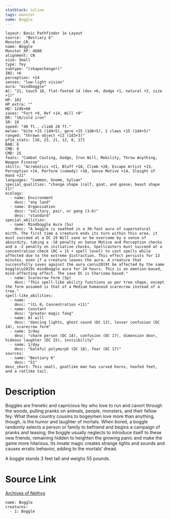 ```yaml
---
statblock: inline
tags: monster
name: Boggle
---
```

```statblock
layout: Basic Pathfinder 1e Layout
source:  "Bestiary 6"
Monster_CR: 8
name: Boggle
Monster_XP: 4800
alignment: CN
size: Small
type: fey
subtype: "(shapechanger)"
INI: +6
perception: +14
senses: "low-light vision"
aura: "mindboggle"
AC: "21, touch 18, flat-footed 14 (dex +6, dodge +1, natural +3, size +1)"
HP: 102
HP_extra: ""
HD: 12d6+60
saves: "Fort +9, Ref +14, Will +9"
DR: "10/cold iron"
SR: 19
speed: "40 ft., climb 20 ft."
melee: "bite +15 (1d4+5), gore +15 (1d6+5), 2 claws +15 (1d4+5)"
ranged: "thrown object +13 (1d3+3)"
pf1e_stats: [16, 23, 21, 12, 8, 17]
BAB: 6
CMB: 8
CMD: 25
feats: "Combat Casting, Dodge, Iron Will, Mobility, Throw Anything, Weapon Finesse"
skills: "Acrobatics +21, Bluff +18, Climb +20, Escape Artist +15, Perception +14, Perform (comedy) +18, Sense Motive +14, Sleight of Hand +21"
languages: "Common, Gnome, Sylvan"
special_qualities: "change shape (calf, goat, and goose; beast shape II)"
ecology:
  - name: Environment
    desc: "any land"
  - name: Organisation
    desc: "solitary, pair, or gang (3-6)"
    desc: "standard"
special_abilities:
  - name: Mindboggle Aura (Su)
    desc: "A boggle is swathed in a 30-foot aura of supernatural mirth. The first time a creature ends its turn within this area, it must succeed at a DC 19 Will save or be overcome by a sense of absurdity, taking a -10 penalty on Sense Motive and Perception checks and a -2 penalty on initiative checks. Spellcasters must succeed at a concentration check (DC = 15 + spell level) to cast spells while affected due to the extreme distraction. This effect persists for 13 minutes, even if a creature leaves the aura. A creature that successfully saves against the aura can\u2019t be affected by the same boggle\u2019s mindboggle aura for 24 hours. This is an emotion-based, mind-affecting effect. The save DC is Charisma-based."
  - name: Scarecrow Form (Sp)
    desc: "This spell-like ability functions as per tree shape, except the form assumed is that of a Medium humanoid scarecrow instead of a tree."
spell-like_abilities:
  - name:
    desc: "(CL 8; Concentration +11)"
  - name: Constant
    desc: "greater magic fang"
  - name: At will
    desc: "dancing lights, ghost sound (DC 13), lesser confusion (DC 14), scarecrow form"
  - name: 3/day
    desc: "charm person (DC 14), confusion (DC 17), dimension door, hideous laughter (DC 15), invisibility"
  - name: 1/day
    desc: "baleful polymorph (DC 18), fear (DC 17)"
sources:
  - name: "Bestiary 6"
    desc: "51"
desc_short: This small, goatlike man has curved horns, hoofed feet, and a ratlike tail.
```
# Description
Boggles are frenetic and capricious fey who love to run and cavort through the woods, pulling pranks on animals, people, monsters, and their fellow fey. What these country cousins to bogeymen love more than anything, though, is the humor and laughter of mortals. When bored, a boggle randomly selects a person or family to befriend and begins a campaign of pranks and teasing; the boggle usually neglects to introduce itself to these new friends, remaining hidden to heighten the growing panic and make the game more hilarious. Its innate magic creates strange lights and sounds and causes erratic behavior, adding to the mortals’ dread. 

A boggle stands 3 feet tall and weighs 55 pounds.
# Source Link
[Archives of Nethys](https://aonprd.com/MonsterDisplay.aspx?ItemName=Boggle)
```encounter-table
name: Boggle
creatures:
  - 1: Boggle
```
